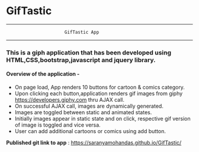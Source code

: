# GifTastic
----
                          GifTastic App
___

### This is a giph application that has been developed using HTML,CSS,bootstrap,javascript and jquery library.

#### Overview of the application -
* On page load, App renders 10 buttons for cartoon & comics category. 
* Upon clicking each button,application renders gif images from giphy https://developers.giphy.com thru AJAX call.
* On successful AJAX call, images are dynamically generated.
* Images are toggled between static and animated states.
* Initially images appear in static state and on click, respective gif version of image is toggled and vice versa.
* User can add additional cartoons or comics using add button.

 
__Published git link to app__ : https://saranyamohandas.github.io/GifTastic/
